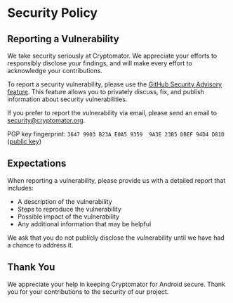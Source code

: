 # Security Policy

## Reporting a Vulnerability

We take security seriously at Cryptomator. We appreciate your efforts to responsibly disclose your findings, and will make every effort to acknowledge your contributions.

To report a security vulnerability, please use the [GitHub Security Advisory feature](https://github.com/cryptomator/android/security/advisories). This feature allows you to privately discuss, fix, and publish information about security vulnerabilities.

If you prefer to report the vulnerability via email, please send an email to security@cryptomator.org.

PGP key fingerprint: `3647 9903 B23A E0A5 9359  9A3E 23B5 DBEF 94D4 D81D` ([public key](https://gist.github.com/cryptobot/864300b6b44ae2d2a15abedfe14bd040))

## Expectations

When reporting a vulnerability, please provide us with a detailed report that includes:

- A description of the vulnerability
- Steps to reproduce the vulnerability
- Possible impact of the vulnerability
- Any additional information that may be helpful

We ask that you do not publicly disclose the vulnerability until we have had a chance to address it.

## Thank You

We appreciate your help in keeping Cryptomator for Android secure. Thank you for your contributions to the security of our project.

